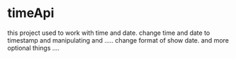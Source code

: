# timeApi
this project used to work with time and date.
change time and date to timestamp and manipulating and .....
change format of show date.
and more optional things ....
